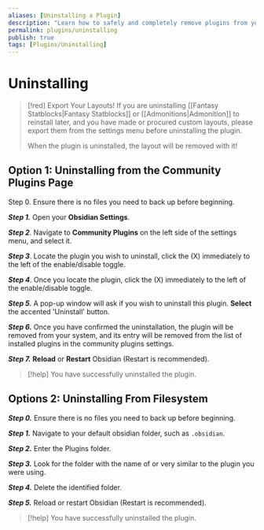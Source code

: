 ```yaml
---
aliases: [Uninstalling a Plugin]
description: "Learn how to safely and completely remove plugins from your Obsidian vault with this step-by-step guide on uninstalling."
permalink: plugins/uninstalling
publish: true
tags: [Plugins/Uninstalling]
---
```


# Uninstalling

>[!red] Export Your Layouts!
> If you are uninstalling [[Fantasy Statblocks|Fantasy Statblocks]] or [[Admonitions|Admonition]] to reinstall later, and you have made or procured custom layouts, please export them from the settings menu before uninstalling the plugin. 
> 
> When the plugin is uninstalled, the layout will be removed with it!

## Option 1: Uninstalling from the Community Plugins Page

Step 0. Ensure there is no files you need to back up before beginning. 

***Step 1.*** Open your **Obsidian Settings**.

***Step 2***. Navigate to **Community Plugins** on the left side of the settings menu, and select it.

***Step 3***. Locate the plugin you wish to uninstall, click the (X) immediately to the left of the enable/disable toggle.

***Step 4***. Once you locate the plugin, click the (X) immediately to the left of the enable/disable toggle.

***Step 5.*** A pop-up window will ask if you wish to uninstall this plugin. **Select** the accented 'Uninstall' button. 

***Step 6.*** Once you have confirmed the uninstallation, the plugin will be removed from your system, and its entry will be removed from the list of installed plugins in the community plugins settings.

***Step 7.***  **Reload** or **Restart** Obsidian (Restart is recommended). 

> [!help] You have successfully uninstalled the plugin. 

## Options 2: Uninstalling From Filesystem

***Step 0.*** Ensure there is no files you need to back up before beginning. 

***Step 1.*** Navigate to your default obsidian folder, such as `.obsidian`. 

***Step 2.*** Enter the Plugins folder.

***Step 3.*** Look for the folder with the name of or very similar to the plugin you were using.

***Step 4.*** Delete the identified folder.

***Step 5.*** Reload or restart Obsidian (Restart is recommended).

> [!help] You have successfully uninstalled the plugin.
